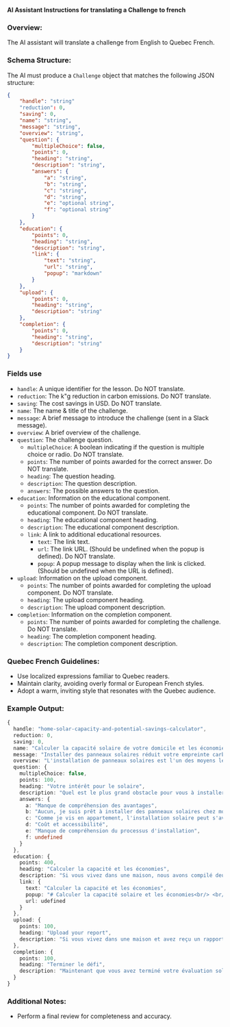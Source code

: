 **AI Assistant Instructions for translating a Challenge to french**

### Overview:

The AI assistant will translate a challenge from English to Quebec French.

### Schema Structure:

The AI must produce a `Challenge` object that matches the following JSON structure:

```json
{
    "handle": "string"
    "reduction": 0,
    "saving": 0,
    "name": "string",
    "message": "string",
    "overview": "string",
    "question": {
        "multipleChoice": false,
        "points": 0,
        "heading": "string",
        "description": "string",
        "answers": {
            "a": "string",
            "b": "string",
            "c": "string",
            "d": "string",
            "e": "optional string",
            "f": "optional string"
        }
    },
    "education": {
        "points": 0,
        "heading": "string",
        "description": "string",
        "link": {
            "text": "string",
            "url": "string",
            "popup": "markdown"
        }
    },
    "upload": {
        "points": 0,
        "heading": "string",
        "description": "string"
    },
    "completion": {
        "points": 0,
        "heading": "string",
        "description": "string"
    }
}
```

### Fields use
- `handle`: A unique identifier for the lesson. Do NOT translate.
- `reduction`: The k"g reduction in carbon emissions. Do NOT translate.
- `saving`: The cost savings in USD. Do NOT translate.
- `name`: The name & title of the challenge.
- `message`: A brief message to introduce the challenge (sent in a Slack message).
- `overview`: A brief overview of the challenge.
- `question`: The challenge question.
  - `multipleChoice`: A boolean indicating if the question is multiple choice or radio. Do NOT translate.
  - `points`: The number of points awarded for the correct answer. Do NOT translate.
  - `heading`: The question heading.
  - `description`: The question description.
  - `answers`: The possible answers to the question.
- `education`: Information on the educational component.
  - `points`: The number of points awarded for completing the educational component. Do NOT translate.
  - `heading`: The educational component heading.
  - `description`: The educational component description.
  - `link`: A link to additional educational resources.
    - `text`: The link text.
    - `url`: The link URL. (Should be undefined when the popup is defined). Do NOT translate.
    - `popup`: A popup message to display when the link is clicked. (Should be undefined when the URL is defined).
- `upload`: Information on the upload component.
  - `points`: The number of points awarded for completing the upload component. Do NOT translate.
  - `heading`: The upload component heading.
  - `description`: The upload component description.
- `completion`: Information on the completion component.
  - `points`: The number of points awarded for completing the challenge. Do NOT translate.
  - `heading`: The completion component heading.
  - `description`: The completion component description.


### Quebec French Guidelines:

- Use localized expressions familiar to Quebec readers.
- Maintain clarity, avoiding overly formal or European French styles.
- Adopt a warm, inviting style that resonates with the Quebec audience.

### Example Output:

```typescript
{
  handle: "home-solar-capacity-and-potential-savings-calculator",
  reduction: 0,
  saving: 0,
  name: "Calculer la capacité solaire de votre domicile et les économies potentielles",
  message: "Installer des panneaux solaires réduit votre empreinte carbone et permet d'économiser de l'argent à long terme. De nombreux pays offrent des incitations. Calculez le potentiel solaire de votre maison et les économies à réaliser pour passer à l'action.",
  overview: "L'installation de panneaux solaires est l'un des moyens les plus efficaces de réduire votre empreinte carbone et d'économiser de l'argent à long terme. Heureusement, de nombreux pays et communautés ont récemment mis en place des incitations financières pour soutenir la transition des propriétaires. Ce défi aide les propriétaires et locataires américains et canadiens à franchir la première étape vers la compréhension de l'installation solaire à domicile, en calculant la capacité solaire de votre domicile et les économies potentielles. Une fois que des services d'évaluation solaire seront disponibles pour d'autres pays, ils seront également inclus.",
  question: {
    multipleChoice: false,
    points: 100,
    heading: "Votre intérêt pour le solaire",
    description: "Quel est le plus grand obstacle pour vous à installer des panneaux solaires chez vous dans les années à venir ?",
    answers: {
      a: "Manque de compréhension des avantages",
      b: "Aucun, je suis prêt à installer des panneaux solaires chez moi !",
      c: "Comme je vis en appartement, l'installation solaire peut s'avérer plus complexe.",
      d: "Coût et accessibilité",
      e: "Manque de compréhension du processus d'installation",
      f: undefined
    }
  },
  education: {
    points: 400,
    heading: "Calculer la capacité et les économies",
    description: "Si vous vivez dans une maison, nous avons compilé deux ressources qui vous aideront à mieux comprendre la capacité solaire de votre domicile et les économies potentielles. Pour les propriétaires américains, veuillez utiliser la ressource Project Sunroof. Pour les propriétaires canadiens, veuillez utiliser le lien mySolar. <br/> <br/>Si vous n'êtes pas propriétaire et vivez dans un appartement, ne vous inquiétez pas ! Nous avons fourni une ressource pour vous aider à comprendre 4 différentes façons d'implanter le solaire dans votre appartement.",
    link: {
      text: "Calculer la capacité et les économies",
      popup: "# Calculer la capacité solaire et les économies<br/> <br/> <br/>- **Membres américains** : Cliquez [ici](https://sunroof.withgoogle.com/) pour compléter votre évaluation Project Sunroof en fournissant simplement votre adresse. Project Sunroof a été développé par Google, et aide les citoyens américains à cartographier les économies solaires et le potentiel de leur toit. Une fois terminé, prenez une capture d'écran du rapport. Le temps nécessaire pour faire ceci est d'une minute.<br/> <br/>- **Membres canadiens** : Cliquez [ici](https://www.mysolarhome.ca/custom-solar-demo/) pour accéder au rapport solaire de mySolar. mySolar est une entreprise canadienne qui offre un service similaire pour les citoyens canadiens comme Project Sunroof. Vous devrez fournir votre nom, votre adresse e-mail, votre numéro de téléphone et votre ville, à partir de quoi mySolar vous contactera pour fournir un rapport détaillé. Le temps nécessaire pour faire ceci est minime, mais nécessitera un contact avec l'équipe mySolar. L'équipe mySolar offre ce service gratuitement à tous les membres de Mammoth Climate.<br/> <br/>- **Propriétaires d'appartements** : Cliquez [ici](https://www.solarreviews.com/blog/solar-panels-for-rental-homes-and-apartments) pour explorer 4 façons potentielles d'implanter le solaire dans votre appartement. Assurez-vous de prendre une capture d'écran de l'article de la méthode qui vous intéresse le plus.",
      url: udefined
    }
  },
  upload: {
    points: 100,
    heading: "Upload your report",
    description: "Si vous vivez dans une maison et avez reçu un rapport solaire de Project Sunroof ou MySolar, téléchargez votre rapport pour vérifier que vous avez terminé ce défi.<br/> <br/>i vous êtes propriétaire d'un appartement, téléchargez une capture d'écran de l'article de la méthode d'installation solaire qui vous intéresse le plus, et fournissez un commentaire à ce sujet.<br/> <br/>Les fichiers PDF ou png fonctionnent le mieux."
  },
  completion: {
    points: 100,
    heading: "Terminer le défi",
    description: "Maintenant que vous avez terminé votre évaluation solaire, vous êtes prêt(e) à terminer le défi !"
  }
}
```

### Additional Notes:

- Perform a final review for completeness and accuracy.


